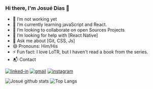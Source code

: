 ### Hi there, I'm Josué Dias 👋

- 🔭 I’m not working yet 
- 🌱 I’m currently learning javaScript and React.
- 👯 I’m looking to collaborate on open Sources Projects
- 🤔 I’m looking for help with [React Native]
- 💬 Ask me about [Git, CSS, Js]
- 😄 Pronouns: Him/His
- ⚡ Fun fact: I love LoTR, but I haven't read a book from the series.
- 📬 Contact

[![linked-in](https://img.shields.io/badge/Linkedin-0077B5?style=for-the-badge&logo=LinkedIn&logoColor=white)](https://www.linkedin.com/in/josué-dias-271458224/)
[![gmail](https://img.shields.io/badge/Gmail-D14836?style=for-the-badge&logo=Gmail&logoColor=white)](mailto:josueneto.camargo@gmail.com)
[![instagram](https://img.shields.io/badge/Instagram-E4405F?style=for-the-badge&logo=instagram&logoColor=white)](https://www.instagram.com/jd_netoo/)



![Josué github stats](https://github-readme-stats.vercel.app/api?username=Whoj01&show_icons=true&theme=radical) ![Top Langs](https://github-readme-stats.vercel.app/api/top-langs/?username=Whoj01&theme=dracula&layout=compact)



